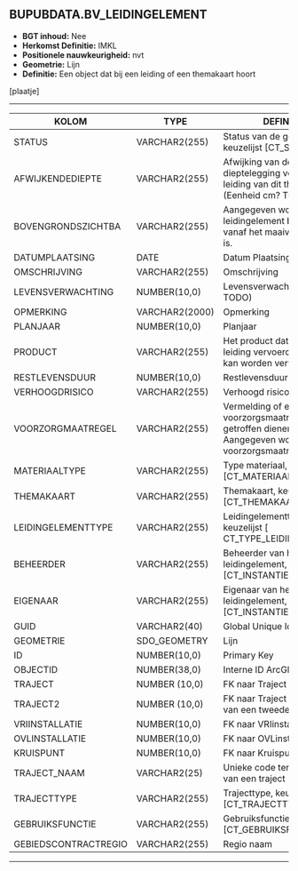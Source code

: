 ﻿## BUPUBDATA.BV_LEIDINGELEMENT


* __BGT inhoud:__ Nee
* __Herkomst Definitie:__ IMKL
* __Positionele nauwkeurigheid:__ nvt
* __Geometrie:__ Lijn
* __Definitie:__ Een object dat bij een leiding of een themakaart hoort

[plaatje]

***

|KOLOM                               |TYPE              |DEFINITIE|
|------                              |----              |-----    |
|STATUS                              |VARCHAR2(255)     |Status van de gegevens, keuzelijst [CT_STATUS]|
|AFWIJKENDEDIEPTE                    |VARCHAR2(255)     |Afwijking van de gangbare dieptelegging voor een leiding van dit thema. (Eenheid cm? TODO)|
|BOVENGRONDSZICHTBA                  |VARCHAR2(255)     |Aangegeven wordt of het leidingelement bovengronds vanaf het maaiveld zichtbaar is.|
|DATUMPLAATSING                      |DATE              |Datum Plaatsing|
|OMSCHRIJVING                        |VARCHAR2(255)     |Omschrijving|
|LEVENSVERWACHTING                   |NUMBER(10,0)      |Levensverwachting (jaar TODO) |
|OPMERKING                           |VARCHAR2(2000)    |Opmerking|
|PLANJAAR                            |NUMBER(10,0)      |Planjaar|
|PRODUCT                             |VARCHAR2(255)     |Het product dat door de leiding vervoerd wordt of kan worden vervoerd|
|RESTLEVENSDUUR                      |NUMBER(10,0)      |Restlevensduur|
|VERHOOGDRISICO                      |VARCHAR2(255)     |Verhoogd risico j/n|
|VOORZORGMAATREGEL                   |VARCHAR2(255)     |Vermelding of er voorzorgsmaatregelen getroffen dienen te worden. Aangegeven wordt wat de voorzorgsmaatregel is|
|MATERIAALTYPE                       |VARCHAR2(255)  |Type materiaal, keuzelijst [CT_MATERIAALTYPE]|
|THEMAKAART                          |VARCHAR2(255)     |Themakaart, keuzelijst [CT_THEMAKAART]|
|LEIDINGELEMENTTYPE                  |VARCHAR2(255)     |Leidingelementtype, keuzelijst [ CT_TYPE_LEIDINGELEMENT]|
|BEHEERDER                           |VARCHAR2(255)     |Beheerder van het leidingelement, keuzelijst [CT_INSTANTIE]|
|EIGENAAR                            |VARCHAR2(255)     |Eigenaar van het leidingelement, keuzelijst [CT_INSTANTIE]|
|GUID                                |VARCHAR2(40)      |Global Unique Identifier|
|GEOMETRIE                           |SDO_GEOMETRY      |Lijn|
|ID                                  |NUMBER(10,0)      |Primary Key|
|OBJECTID                            |NUMBER(38,0)   |Interne ID ArcGIS|
|TRAJECT                            |NUMBER (10,0)    |FK naar Traject|
|TRAJECT2                            |NUMBER (10,0)    |FK naar Traject in het geval van een tweede traject|
|VRIINSTALLATIE                      |NUMBER(10,0)      |FK naar VRIinstallatie|
|OVLINSTALLATIE                      |NUMBER(10,0)      |FK naar OVLinstallatie|
|KRUISPUNT                           |NUMBER(10,0)      |FK naar Kruispunt|
|TRAJECT_NAAM                        |VARCHAR2(25)      |Unieke code ter identificatie van een traject|
|TRAJECTTYPE                         |VARCHAR2(255)    |Trajecttype, keuzelijst [CT_TRAJECTTYPE]|
|GEBRUIKSFUNCTIE                    |VARCHAR2(255)    |Gebruiksfunctie, keuzelijst [CT_GEBRUIKSFUNCTIE]|
|GEBIEDSCONTRACTREGIO                |VARCHAR2(255)  |Regio naam|
    

***